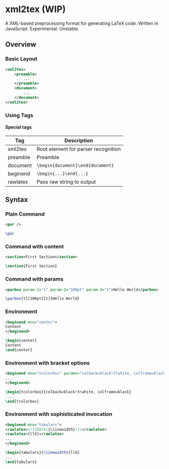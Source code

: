 # xml2tex (WIP)

A XML-based preprocessing format for generating LaTeX code. Written in JavaScript. Experimental. Unstable.


## Overview
### Basic Layout
```xml
<xml2tex>
    <preamble>
        ...
    </preamble>
    <document>
        ...
    </document>
</xml2tex>
```

### Using Tags

#### Special tags

| Tag      | Description                         |
| -------- | ----------------------------------- |
| xml2tex  | Root element for parser recognition |
| preamble | Preamble                            |
| document | `\begin{document}\end{document}`    |
| beginend | `\begin{...}\end{...}`              |
| rawlatex | Pass raw string to output           |

## Syntax

### Plain Command

```xml
<par />
```

```tex
\par
```

### Command with content
```xml
<section>First Section</section>
```

```tex
\section{First Section}
```

### Command with params

```xml
<parbox param-1="t" param-2="100pt" param-3="t">Hello World</parbox>
```

```tex
\parbox[t][100pt][t]{Hello World}
```

### Environment

```xml
<beginend env="center">
Content
</beginend>
```

```tex
\begin{center}
Content
\end{center}
```

### Environment with bracket options

```xml
<beginend env="tcolorbox" params="colback=black!3!white, colframe=black">
...
</beginend>
```

```tex
\begin{tcolorbox}{colback=black!3!white, colframe=black}
...
\end{tcolorbox}
```

### Environment with sophisticated invocation

```xml
<beginend env="tabularx">
<rawlatex><![CDATA[{\linewidth}]]></rawlatex>
<rawlatex>{llX}</rawlatex>
...
</beginend>
```

```tex
\begin{tabularx}{\linewidth}{llX}
...
\end{tabularx}
```
